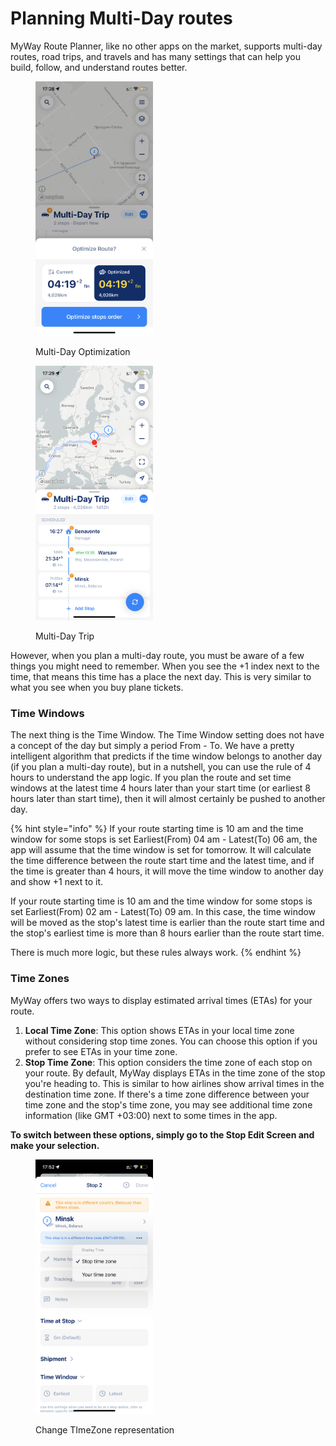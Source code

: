 # Planning Multi-Day routes

MyWay Route Planner, like no other apps on the market, supports multi-day routes, road trips, and travels and has many settings that can help you build, follow, and understand routes better.

<div>

<figure><img src="../.gitbook/assets/AB6E8348-31B2-417E-AB44-1ACD66435298.PNG" alt="" width="188"><figcaption><p>Multi-Day Optimization</p></figcaption></figure>

 

<figure><img src="../.gitbook/assets/71EDB218-ACF0-45E5-B462-DC6EE9C78174.PNG" alt="" width="188"><figcaption><p>Multi-Day Trip</p></figcaption></figure>

</div>

However, when you plan a multi-day route, you must be aware of a few things you might need to remember. When you see the +1 index next to the time, that means this time has a place the next day. This is very similar to what you see when you buy plane tickets.

### Time Windows

The next thing is the Time Window. The Time Window setting does not have a concept of the day but simply a period From - To. We have a pretty intelligent algorithm that predicts if the time window belongs to another day (if you plan a multi-day route), but in a nutshell, you can use the rule of 4 hours to understand the app logic. If you plan the route and set time windows at the latest time 4 hours later than your start time (or earliest 8 hours later than start time), then it will almost certainly be pushed to another day.

{% hint style="info" %}
If your route starting time is 10 am and the time window for some stops is set Earliest(From) 04 am - Latest(To) 06 am, the app will assume that the time window is set for tomorrow. It will calculate the time difference between the route start time and the latest time, and if the time is greater than 4 hours, it will move the time window to another day and show +1 next to it.&#x20;

If your route starting time is 10 am and the time window for some stops is set Earliest(From) 02 am - Latest(To) 09 am. In this case, the time window will be moved as the stop's latest time is earlier than the route start time and the stop's earliest time is more than 8 hours earlier than the route start time.

There is much more logic, but these rules always work.
{% endhint %}

### Time Zones

MyWay offers two ways to display estimated arrival times (ETAs) for your route.

1. **Local Time Zone**: This option shows ETAs in your local time zone without considering stop time zones. You can choose this option if you prefer to see ETAs in your time zone.
2. **Stop Time Zone**: This option considers the time zone of each stop on your route. By default, MyWay displays ETAs in the time zone of the stop you're heading to. This is similar to how airlines show arrival times in the destination time zone. If there's a time zone difference between your time zone and the stop's time zone, you may see additional time zone information (like GMT +03:00) next to some times in the app.

**To switch between these options, simply go to the Stop Edit Screen and make your selection.**

<figure><img src="../.gitbook/assets/4C705A03-9951-42F9-80E8-137A7EDFFD62.PNG" alt="" width="188"><figcaption><p>Change TImeZone representation</p></figcaption></figure>
